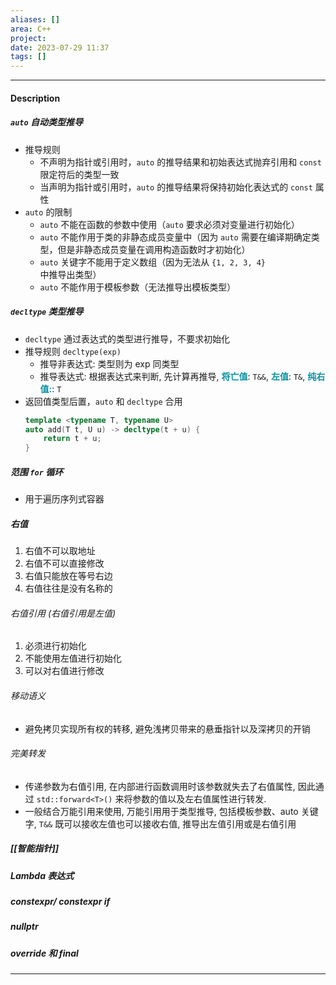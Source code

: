 ```yaml
---
aliases: []
area: C++
project: 
date: 2023-07-29 11:37
tags: []
---
```

---
#### Description
##### `auto` 自动类型推导
- 推导规则
    - 不声明为指针或引用时，`auto` 的推导结果和初始表达式抛弃引用和 `const` 限定符后的类型一致
    - 当声明为指针或引用时，`auto` 的推导结果将保持初始化表达式的 `const` 属性
- `auto` 的限制
    - `auto` 不能在函数的参数中使用（`auto` 要求必须对变量进行初始化）
    - `auto` 不能作用于类的非静态成员变量中（因为 `auto` 需要在编译期确定类型，但是非静态成员变量在调用构造函数时才初始化）
    - `auto` 关键字不能用于定义数组（因为无法从 `{1, 2, 3, 4}` 中推导出类型）
    - `auto` 不能作用于模板参数（无法推导出模板类型）
##### `decltype` 类型推导
- `decltype` 通过表达式的类型进行推导，不要求初始化
- 推导规则 `decltype(exp)`
    - 推导非表达式: 类型则为 exp 同类型
    - 推导表达式: 根据表达式来判断, 先计算再推导, <font color="#0593A2">**将亡值**</font>: `T&&`, <font color="#0593A2">**左值**</font>: `T&`, <font color="#0593A2">**纯右值:**</font>: `T`
- 返回值类型后置，`auto` 和 `decltype` 合用
    ```cpp
    template <typename T, typename U>
    auto add(T t, U u) -> decltype(t + u) {
        return t + u;
    }   
    ```
##### 范围 `for` 循环
- 用于遍历序列式容器
##### 右值
1. 右值不可以取地址
1. 右值不可以直接修改
1. 右值只能放在等号右边
1. 右值往往是没有名称的
###### 右值引用 (右值引用是左值)
1. 必须进行初始化
2. 不能使用左值进行初始化
3. 可以对右值进行修改
###### 移动语义
- 避免拷贝实现所有权的转移, 避免浅拷贝带来的悬垂指针以及深拷贝的开销
###### 完美转发
- 传递参数为右值引用, 在内部进行函数调用时该参数就失去了右值属性, 因此通过 `std::forward<T>()` 来将参数的值以及左右值属性进行转发.
- 一般结合万能引用来使用, 万能引用用于类型推导, 包括模板参数、auto 关键字, `T&&` 既可以接收左值也可以接收右值, 推导出左值引用或是右值引用
##### [[智能指针]]
##### Lambda 表达式
##### constexpr/ constexpr if
##### nullptr
##### override 和 final

---
